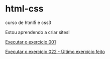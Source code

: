 # html-css
 curso de html5 e css3

Estou aprendendo a criar sites!

<a href="https://alveskaylane.github.io/html-css/exercicios/ex001/index.html"> Executar o exercício 001</a>

<a href="https://alveskaylane.github.io/html-css/exercicios/ex022/fundo004.html"> Executar o exercício 022 - Último exercício feito</a>